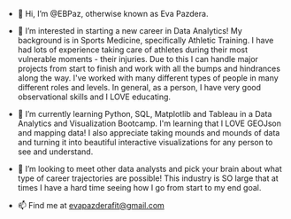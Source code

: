 - 👋 Hi, I’m @EBPaz, otherwise known as Eva Pazdera.
  
- 👀 I’m interested in starting a new career in Data Analytics! My background is in Sports Medicine, specifically Athletic Training. I have had lots of
  experience taking care of athletes during their most vulnerable moments - their injuries. Due to this I can handle major projects from start to finish and
  work with all the bumps and hindrances along the way. I've worked with many different types of people in many different roles and levels. In general, as a
  person, I have very good observational skills and I LOVE educating. 
  
- 🌱 I’m currently learning Python, SQL, Matplotlib and Tableau in a Data Analytics and Visualization Bootcamp. I'm learning that I LOVE GEOJson and
  mapping data! I also appreciate taking mounds and mounds of data and turning it into beautiful interactive visualizations for any person to see and understand. 
  
- 💞️ I’m looking to meet other data analysts and pick your brain about what type of career trajectories are possible! This industry is SO large that at
  times I have a hard time seeing how I go from start to my end goal. 
  
- 📫 Find me at evapazderafit@gmail.com

<!---
EBPaz/EBPaz is a ✨ special ✨ repository because its `README.md` (this file) appears on your GitHub profile.
You can click the Preview link to take a look at your changes.
--->
